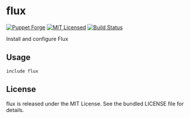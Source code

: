 flux
==============

[![Puppet Forge](https://img.shields.io/puppetforge/v/halyard/flux.svg)](https://forge.puppetlabs.com/halyard/flux)
[![MIT Licensed](https://img.shields.io/badge/license-MIT-green.svg)](https://tldrlegal.com/license/mit-license)
[![Build Status](https://img.shields.io/circleci/project/halyard/puppet-flux/master.svg)](https://circleci.com/gh/halyard/puppet-flux)

Install and configure Flux

## Usage

```puppet
include flux
```

## License

flux is released under the MIT License. See the bundled LICENSE file for details.

